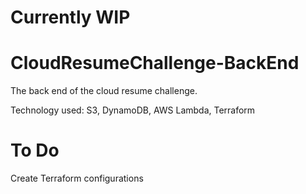 # Currently WIP 

# CloudResumeChallenge-BackEnd
The back end of the cloud resume challenge.

Technology used: S3, DynamoDB, AWS Lambda, Terraform

# To Do
Create Terraform configurations
